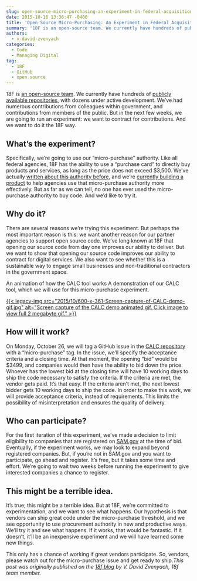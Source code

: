 ```yaml
---
slug: open-source-micro-purchasing-an-experiment-in-federal-acquisition
date: 2015-10-16 13:36:47 -0400
title: 'Open Source Micro-Purchasing: An Experiment in Federal Acquisition'
summary: '18F is an open-source team. We currently have hundreds of publicly available repositories, with dozens under active development. We&#8217;ve had numerous contributions from colleagues within government, and contributions from members of the public. But in the next few weeks, we are going to run an experiment: we want to contract for contributions. And we want'
authors:
  - v-david-zvenyach
categories:
  - Code
  - Managing Digital
tag:
  - 18F
  - GitHub
  - open source
---
```


18F is [an open-source team](https://github.com/18F/open-source-policy/blob/master/policy.md). We currently have hundreds of [publicly available repositories](https://github.com/18f), with dozens under active development. We&#8217;ve had numerous contributions from colleagues within government, and contributions from members of the public. But in the next few weeks, we are going to run an experiment: we want to contract for contributions. And we want to do it the 18F way.

## What&#8217;s the experiment?

Specifically, we’re going to use our &#8220;micro-purchase&#8221; authority. Like all federal agencies, 18F has the ability to use a &#8220;purchase card&#8221; to directly buy products and services, as long as the price does not exceed $3,500. We&#8217;ve actually [written about this authority before](https://18f.gsa.gov/2015/08/06/communicart-tool-will-streamline-purchase-card-process/), and we&#8217;re [currently building a product](https://18f.gsa.gov/dashboard/project/C2/) to help agencies use that micro-purchase authority more effectively. But as far as we can tell, no one has ever used the micro-purchase authority to buy code. And we&#8217;d like to try it.

## Why do it?

There are several reasons we’re trying this experiment. But perhaps the most important reason is this: we want another reason for our partner agencies to support open source code. We&#8217;ve long known at 18F that opening our source code from day one improves our ability to deliver. But we want to show that opening our source code improves our ability to contract for digital services. We also want to see whether this is a sustainable way to engage small businesses and non-traditional contractors in the government space.

An animation of how the CALC tool works A demonstration of our CALC tool, which we will use for this micro-purchase experiment.

[{{< legacy-img src="2015/10/600-x-361-Screen-capture-of-CALC-demo-gif.jpg" alt="Screen capture of the CALC demo animated gif. Click image to view full 2 megabyte gif." >}}](https://s3.amazonaws.com/digitalgov/legacy-img/2015/10/calc_demo.gif)

## How will it work?

On Monday, October 26, we will tag a GitHub issue in the [CALC repository](https://github.com/18F/calc) with a &#8220;micro-purchase&#8221; tag. In the issue, we&#8217;ll specify the acceptance criteria and a closing time. At that moment, the opening &#8220;bid&#8221; would be $3499, and companies would then have the ability to bid down the price. Whoever has the lowest bid at the closing time will have 10 working days to ship the code necessary to satisfy the criteria. If the criteria are met, the vendor gets paid. It&#8217;s that easy. If the criteria aren&#8217;t met, the next lowest bidder gets 10 working days to ship the code. In order to make this work, we will provide acceptance criteria, instead of requirements. This limits the possibility of misinterpretation and ensures the quality of delivery.

## Who can participate?

For the first iteration of this experiment, we’ve made a decision to limit eligibility to companies that are registered on [SAM.gov](https://www.sam.gov/portal/SAM/##11) at the time of bid. Eventually, if the experiment works, we may look to expand beyond registered companies. But, if you&#8217;re not in SAM.gov and you want to participate, go ahead and register. It&#8217;s free, but it takes some time and effort. We&#8217;re going to wait two weeks before running the experiment to give interested companies a chance to register.

## This might be a terrible idea.

It’s true; this might be a terrible idea. But at 18F, we&#8217;re committed to experimentation, and we want to see what happens. Our hypothesis is that vendors can ship great code under the micro-purchase threshold, and we see opportunity to use procurement authority in new and productive ways. We&#8217;ll try it and see what happens. If it works, that would be fantastic. If it doesn’t, it&#8217;ll be an inexpensive experiment and we will have learned some new things.

This only has a chance of working if great vendors participate. So, vendors, please watch out for the micro-purchase issue and get ready to ship._This post was originally published on the [18f blog](https://18f.gsa.gov/blog/) by V. David Zvenyach, 18f team member._